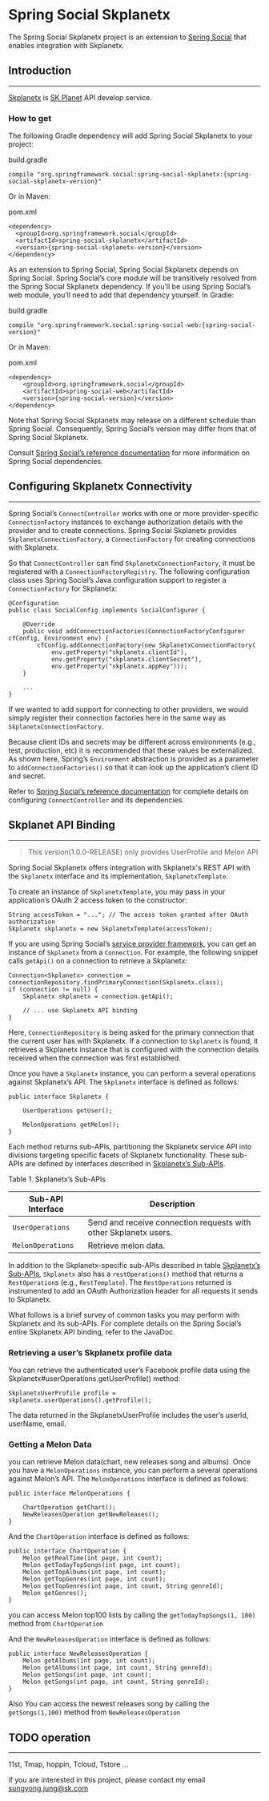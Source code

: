 Spring Social Skplanetx
=======================
The Spring Social Skplanetx project is an extension to [Spring Social](http://www.springframework.org/spring-social) that enables integration with Skplanetx.

## Introduction
---
[Skplanetx](https://developers.skplanetx.com/) is [SK Planet](http://www.skplanet.com/) API develop service.

### How to get

The following Gradle dependency will add Spring Social Skplanetx to your project:

build.gradle

	compile "org.springframework.social:spring-social-skplanetx:{spring-social-skplanetx-version}"
	
Or in Maven:

pom.xml

	<dependency>
	  <groupId>org.springframework.social</groupId>
	  <artifactId>spring-social-skplanetx</artifactId>
	  <version>{spring-social-skplanetx-version}</version>
	</dependency>
	
As an extension to Spring Social, Spring Social Skplanetx depends on Spring Social. Spring Social’s core module will be transitively resolved from the Spring Social Skplanetx dependency. If you’ll be using Spring Social’s web module, you’ll need to add that dependency yourself. In Gradle:

build.gradle

	compile "org.springframework.social:spring-social-web:{spring-social-version}"
	
Or in Maven:

pom.xml

	<dependency>
		<groupId>org.springframework.social</groupId>
	  	<artifactId>spring-social-web</artifactId>
  		<version>{spring-social-version}</version>
	</dependency>
	
Note that Spring Social Skplanetx may release on a different schedule than Spring Social. Consequently, Spring Social’s version may differ from that of Spring Social Skplanetx.

Consult [Spring Social’s reference documentation](http://docs.spring.io/spring-social/docs/1.0.x/reference/html/overview.html#overview-howtoget) for more information on Spring Social dependencies.


## Configuring Skplanetx Connectivity
---
Spring Social’s `ConnectController` works with one or more provider-specific `ConnectionFactory` instances to exchange authorization details with the provider and to create connections. Spring Social Skplanetx provides `SkplanetxConnectionFactory`, a `ConnectionFactory` for creating connections with Skplanetx.

So that `ConnectController` can find `SkplanetxConnectionFactory`, it must be registered with a `ConnectionFactoryRegistry`. The following configuration class uses Spring Social’s Java configuration support to register a `ConnectionFactory` for Skplanetx:

	@Configuration
	public class SocialConfig implements SocialConfigurer {

    	@Override
	    public void addConnectionFactories(ConnectionFactoryConfigurer cfConfig, Environment env) {
    	    cfConfig.addConnectionFactory(new SkplanetxConnectionFactory(
        	    env.getProperty("skplanetx.clientId"),
            	env.getProperty("skplanetx.clientSecret"),
            	env.getProperty("skplanetx.appKey")));
	    }

    	...
	}

If we wanted to add support for connecting to other providers, we would simply register their connection factories here in the same way as `SkplanetxConnectionFactory`.

Because client IDs and secrets may be different across environments (e.g., test, production, etc) it is recommended that these values be externalized. As shown here, Spring’s `Environment` abstraction is provided as a parameter to `addConnectionFactories()` so that it can look up the application’s client ID and secret.

Refer to [Spring Social’s reference documentation](http://docs.spring.io/spring-social/docs/1.1.0.RELEASE/reference/htmlsingle/#connecting) for complete details on configuring `ConnectController` and its dependencies.

## Skplanet API Binding
---
> This version(1.0.0-RELEASE) only provides UserProfile and Melon API

Spring Social Skplanetx offers integration with Skplanetx's REST API with the `Skplanetx` interface and its implementation, `SkplanetxTemplate`.

To create an instance of `SkplanetxTemplate`, you may pass in your application’s OAuth 2 access token to the constructor:

	String accessToken = "..."; // The access token granted after OAuth authorization
	Skplanetx skplanetx = new SkplanetxTemplate(accessToken);
	
If you are using Spring Social’s [service provider framework](http://docs.spring.io/spring-social/docs/1.1.0.RELEASE/reference/htmlsingle/#connectFramework), you can get an instance of `Skplanetx` from a `Connection`. For example, the following snippet calls `getApi()` on a connection to retrieve a Skplanetx:

	Connection<Skplanetx> connection = connectionRepository.findPrimaryConnection(Skplanetx.class);
	if (connection != null) {
    	Skplanetx skplanetx = connection.getApi();

	    // ... use Skplanetx API binding
	}
	
Here, `ConnectionRepository` is being asked for the primary connection that the current user has with Skplanetx. If a connection to `Skplanetx` is found, it retrieves a Skplanetx instance that is configured with the connection details received when the connection was first established.

Once you have a `Skplanetx` instance, you can perform a several operations against Skplanetx’s API. The `Skplanetx` interface is defined as follows:

	public interface Skplanetx {

    	UserOperations getUser();

    	MelonOperations getMelon();
	}
	
Each method returns sub-APIs, partitioning the Skplanetx service API into divisions targeting specific facets of Skplanetx functionality. These sub-APIs are defined by interfaces described in [Skplanetx’s Sub-APIs](https://developers.skplanetx.com/apidoc/).
	
Table 1. Skplanetx’s Sub-APIs

Sub-API Interface | Description
----------------- | -----------
`UserOperations`  | Send and receive connection requests with other Skplanetx users.
`MelonOperations` | Retrieve melon data.

In addition to the Skplanetx-specific sub-APIs described in table [Skplanetx’s Sub-APIs](https://developers.skplanetx.com/apidoc/), `Skplanetx` also has a `restOperations()` method that returns a `RestOperation`s (e.g., `RestTemplate`). The `RestOperations` returned is instrumented to add an OAuth Authorization header for all requests it sends to Skplanetx.

What follows is a brief survey of common tasks you may perform with Skplanetx and its sub-APIs. For complete details on the Spring Social’s entire Skplanetx API binding, refer to the JavaDoc.

### Retrieving a user’s Skplanetx profile data

You can retrieve the authenticated user’s Facebook profile data using the Skplanetx#userOperations.getUserProfile() method:

	SkplanetxUserProfile profile = skplanetx.userOperations().getProfile();

The data returned in the SkplanetxUserProfile includes the user’s userId, userName, email.

### Getting a Melon Data

you can retrieve Melon data(chart, new releases song and albums).
Once you have a `MelonOperations` instance, you can perform a several operations against Melon’s API. The `MelonOperations` interface is defined as follows:

	public interface MelonOperations {
	
    	ChartOperation getChart();
	    NewReleasesOperation getNewReleases();
	}
	
And the `ChartOperation` interface is defined as follows:

	public interface ChartOperation {
    	Melon getRealTime(int page, int count);
	    Melon getTodayTopSongs(int page, int count);
	    Melon getTopAlbums(int page, int count);
	    Melon getTopGenres(int page, int count);
    	Melon getTopGenres(int page, int count, String genreId);
	    Melon getGenres();
	}
	
you can access Melon top100 lists by calling the `getTodayTopSongs(1, 100)` method from `ChartOperation`
	
And the `NewReleasesOperation` interface is defined as follows:


	public interface NewReleasesOperation {
	    Melon getAlbums(int page, int count);
    	Melon getAlbums(int page, int count, String genreId);
	    Melon getSongs(int page, int count);
    	Melon getSongs(int page, int count, String genreId);
	}
	

Also You can access the newest releases song by calling the `getSongs(1,100)` method from `NewReleasesOperation`


## TODO operation
---

11st, Tmap, hoppin, Tcloud, Tstore ...

if you are interested in this project, please contact my email <sungyong.jung@sk.com>